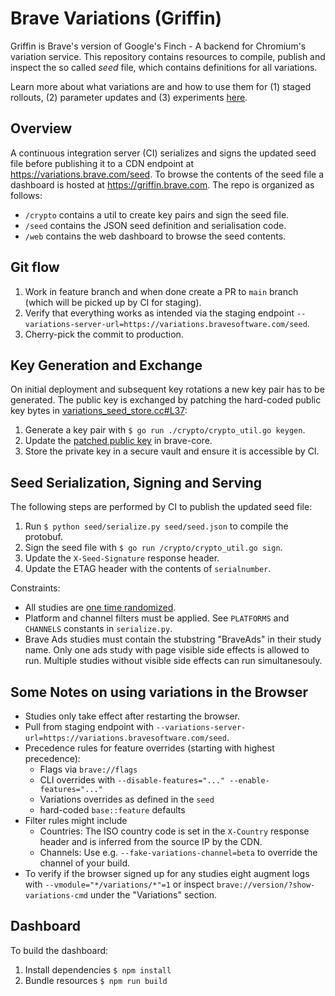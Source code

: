 # Brave Variations (Griffin)
Griffin is Brave's version of Google's Finch - A backend for Chromium's variation service. This repository contains resources to compile, publish and inspect the so called *seed* file, which contains definitions for all variations.

Learn more about what variations are and how to use them for (1) staged rollouts, (2) parameter updates and (3) experiments [here](#).

## Overview
A continuous integration server (CI) serializes and signs the updated seed file before publishing it to a CDN endpoint at https://variations.brave.com/seed. To browse the contents of the seed file a dashboard is hosted at https://griffin.brave.com. The repo is organized as follows:
- `/crypto` contains a util to create key pairs and sign the seed file.
- `/seed` contains the JSON seed definition and serialisation code.
- `/web` contains the web dashboard to browse the seed contents.

## Git flow
1. Work in feature branch and when done create a PR to `main` branch (which will be picked up by CI for staging).
2. Verify that everything works as intended via the staging endpoint `--variations-server-url=https://variations.bravesoftware.com/seed`.
3. Cherry-pick the commit to production.

## Key Generation and Exchange
On initial deployment and subsequent key rotations a new key pair has to be generated. The public key is exchanged by patching the hard-coded public key bytes in [variations_seed_store.cc#L37](https://source.chromium.org/chromium/chromium/src/+/master:components/variations/variations_seed_store.cc;l=37):

1. Generate a key pair with `$ go run ./crypto/crypto_util.go keygen`.
2. Update the [patched public key](https://github.com/brave/brave-core/blob/master/chromium_src/components/variations/variations_seed_store.cc#L6) in brave-core.
3. Store the private key in a secure vault and ensure it is accessible by CI.

## Seed Serialization, Signing and Serving
The following steps are performed by CI to publish the updated seed file:

1. Run `$ python seed/serialize.py seed/seed.json` to compile the protobuf.
2. Sign the seed file with `$ go run /crypto/crypto_util.go sign`.
3. Update the `X-Seed-Signature` response header.
4. Update the ETAG header with the contents of `serialnumber`.

Constraints:

- All studies are [one time randomized](https://source.chromium.org/chromium/chromium/src/+/main:base/metrics/field_trial.h;l=99).
- Platform and channel filters must be applied. See `PLATFORMS` and `CHANNELS` constants in `serialize.py`.
- Brave Ads studies must contain the stubstring "BraveAds" in their study name. Only one ads study with page visible side effects is allowed to run. Multiple studies without visible side effects can run simultanesouly.

## Some Notes on using variations in the Browser
- Studies only take effect after restarting the browser.
- Pull from staging endpoint with `--variations-server-url=https://variations.bravesoftware.com/seed`.
- Precedence rules for feature overrides (starting with highest precedence):
  - Flags via `brave://flags`
  - CLI overrides with `--disable-features="..." --enable-features="..."`
  - Variations overrides as defined in the `seed`
  - hard-coded `base::feature` defaults
- Filter rules might include
  - Countries: The ISO country code is set in the `X-Country` response header and is inferred from the source IP by the CDN.
  - Channels: Use e.g. `--fake-variations-channel=beta` to override the channel of your build.
- To verify if the browser signed up for any studies eight augment logs with `--vmodule="*/variations/*"=1` or inspect `brave://version/?show-variations-cmd` under the "Variations" section.

## Dashboard
To build the dashboard:
1. Install dependencies `$ npm install`
2. Bundle resources `$ npm run build`
